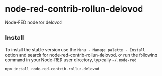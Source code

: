 node-red-contrib-rollun-delovod
================

Node-RED node for delovod

## Install

To install the stable version use the `Menu - Manage palette - Install`
option and search for node-red-contrib-rollun-delovod, or run the following
command in your Node-RED user directory, typically `~/.node-red`

    npm install node-red-contrib-rollun-delovod
